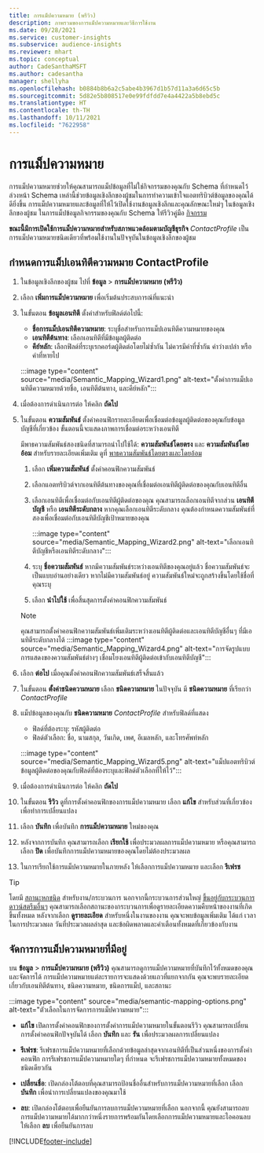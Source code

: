 ```yaml
---
title: การแม็ปความหมาย (พรีวิว)
description: ภาพรวมของการแม็ปความหมายและวิธีการใช้งาน
ms.date: 09/28/2021
ms.service: customer-insights
ms.subservice: audience-insights
ms.reviewer: mhart
ms.topic: conceptual
author: CadeSanthaMSFT
ms.author: cadesantha
manager: shellyha
ms.openlocfilehash: b0884b8b6a2c5abe4b3967d1b57d11a3a6d65c5b
ms.sourcegitcommit: 5d82e5b808517e0e99fdfdd7e4a4422a5b8ebd5c
ms.translationtype: HT
ms.contentlocale: th-TH
ms.lasthandoff: 10/11/2021
ms.locfileid: "7622958"
---
```

# <a name="semantic-mappings"></a>การแม็ปความหมาย

การแม็ปความหมายช่วยให้คุณสามารถแม็ปข้อมูลที่ไม่ใช่กิจกรรมของคุณกับ Schema ที่กำหนดไว้ล่วงหน้า Schema เหล่านี้ช่วยข้อมูลเชิงลึกของผู้ชมในการทำความเข้าใจแอตทริบิวต์ข้อมูลของคุณได้ดียิ่งขึ้น การแม็ปความหมายและข้อมูลที่ให้ไว้เปิดใช้งานข้อมูลเชิงลึกและคุณลักษณะใหม่ๆ ในข้อมูลเชิงลึกของผู้ชม ในการแม็ปข้อมูลกิจกรรมของคุณกับ Schema ให้รีวิวคู่มือ [กิจกรรม](activities.md)

**ขณะนี้มีการเปิดใช้การแม็ปความหมายสำหรับสภาพแวดล้อมตามบัญชีธุรกิจ** *ContactProfile* เป็นการแม็ปความหมายชนิดเดียวที่พร้อมใช้งานในปัจจุบันในข้อมูลเชิงลึกของผู้ชม

## <a name="define-a-contactprofile-semantic-entity-mapping"></a>กำหนดการแม็ปเอนทิตีความหมาย ContactProfile

1. ในข้อมูลเชิงลึกของผู้ชม ไปที่ **ข้อมูล** > **การแม็ปความหมาย (พรีวิว)**

1. เลือก **เพิ่มการแม็ปความหมาย** เพื่อเริ่มต้นประสบการณ์ที่แนะนำ

1. ในขั้นตอน **ข้อมูลเอนทิตี** ตั้งค่าสำหรับฟิลด์ต่อไปนี้:

   - **ชื่อการแม็ปเอนทิตีความหมาย**: ระบุชื่อสำหรับการแม็ปเอนทิตีความหมายของคุณ
   - **เอนทิตีต้นทาง**: เลือกเอนทิตีที่มีข้อมูลผู้ติดต่อ
   - **คีย์หลัก**: เลือกฟิลด์ที่ระบุเรกคอร์ดผู้ติดต่อโดยไม่ซ้ำกัน ไม่ควรมีค่าที่ซ้ำกัน ค่าว่างเปล่า หรือค่าที่หายไป

   :::image type="content" source="media/Semantic_Mapping_Wizard1.png" alt-text="ตั้งค่าการแม็ปเอนทิตีความหมายด้วยชื่อ, เอนทิตีต้นทาง, และคีย์หลัก":::

1. เมื่อต้องการดำเนินการต่อ ให้คลิก **ถัดไป**

1. ในขั้นตอน **ความสัมพันธ์** ตั้งค่าคอนฟิกรายละเอียดเพื่อเชื่อมต่อข้อมูลผู้ติดต่อของคุณกับข้อมูลบัญชีที่เกี่ยวข้อง ขั้นตอนนี้จะแสดงภาพการเชื่อมต่อระหว่างเอนทิตี  

   มีพาธความสัมพันธ์สองชนิดที่สามารถนำไปใช้ได้: **ความสัมพันธ์โดยตรง** และ **ความสัมพันธ์โดยอ้อม** สำหรับรายละเอียดเพิ่มเติม ดูที่ [พาธความสัมพันธ์โดยตรงและโดยอ้อม](relationships.md#relationship-paths)

   1. เลือก **เพิ่มความสัมพันธ์** ตั้งค่าคอนฟิกความสัมพันธ์
   1. เลือกแอตทริบิวต์จากเอนทิตีต้นทางของคุณที่เชื่อมต่อเอนทิตีผู้ติดต่อของคุณกับเอนทิตีอื่น
   1. เลือกเอนทิตีเพื่อเชื่อมต่อกับเอนทิตีผู้ติดต่อของคุณ คุณสามารถเลือกเอนทิตีจากส่วน **เอนทิตีบัญชี** หรือ **เอนทิตีระดับกลาง** หากคุณเลือกเอนทิตีระดับกลาง คุณต้องกำหนดความสัมพันธ์ที่สองเพื่อเชื่อมต่อกับเอนทิตีบัญชีเป้าหมายของคุณ

      :::image type="content" source="media/Semantic_Mapping_Wizard2.png" alt-text="เลือกเอนทิตีบัญชีหรือเอนทิตีระดับกลาง":::

   1. ระบุ **ชื่อความสัมพันธ์** หากมีความสัมพันธ์ระหว่างเอนทิตีของคุณอยู่แล้ว ชื่อความสัมพันธ์จะเป็นแบบอ่านอย่างเดียว หากไม่มีความสัมพันธ์อยู่ ความสัมพันธ์ใหม่จะถูกสร้างขึ้นโดยใช้ชื่อที่คุณระบุ
   1. เลือก **นำไปใช้** เพื่อสิ้นสุดการตั้งค่าคอนฟิกความสัมพันธ์

   > [!NOTE]
   > คุณสามารถตั้งค่าคอนฟิกความสัมพันธ์เพิ่มเติมระหว่างเอนทิตีผู้ติดต่อและเอนทิตีบัญชีอื่นๆ ที่มีเอนทิตีระดับกลางได้
   >  :::image type="content" source="media/Semantic_Mapping_Wizard4.png" alt-text="การจัดรูปแบบการแสดงของความสัมพันธ์ต่างๆ เชื่อมโยงเอนทิตีผู้ติดต่อเข้ากับเอนทิตีบัญชี":::

1. เลือก **ต่อไป** เมื่อคุณตั้งค่าคอนฟิกความสัมพันธ์เสร็จสิ้นแล้ว

1. ในขั้นตอน **ตั้งค่าชนิดความหมาย** เลือก **ชนิดความหมาย** ในปัจจุบัน มี **ชนิดความหมาย** ที่เรียกว่า *ContactProfile*

1. แม็ปข้อมูลของคุณกับ **ชนิดความหมาย** *ContactProfile* สำหรับฟิลด์ที่แสดง
   - ฟิลด์ที่ต้องระบุ: รหัสผู้ติดต่อ
   - ฟิลด์ตัวเลือก: ชื่อ, นามสกุล, วันเกิด, เพศ, อีเมลหลัก, และโทรศัพท์หลัก

   :::image type="content" source="media/Semantic_Mapping_Wizard5.png" alt-text="แม็ปแอตทริบิวต์ข้อมูลผู้ติดต่อของคุณกับฟิลด์ที่ต้องระบุและฟิลด์ตัวเลือกที่ให้ไว้":::

1. เมื่อต้องการดำเนินการต่อ ให้คลิก **ถัดไป**

1. ในขั้นตอน **รีวิว** ดูที่การตั้งค่าคอนฟิกของการแม็ปความหมาย เลือก **แก้ไข** สำหรับส่วนที่เกี่ยวข้องเพื่อทำการเปลี่ยนแปลง

1. เลือก **บันทึก** เพื่อบันทึก **การแม็ปความหมาย** ใหม่ของคุณ

1. หลังจากการบันทึก คุณสามารถเลือก **เรียกใช้** เพื่อประมวลผลการแม็ปความหมาย หรือคุณสามารถเลือก **ปิด** เพื่อบันทึกการแม็ปความหมายของคุณโดยไม่ต้องประมวลผล

1. ในการเรียกใช้การแม็ปความหมายในภายหลัง ให้เลือกการแม็ปความหมาย และเลือก **รีเฟรช**

> [!TIP]
> โดยมี [สถานะหกชนิด](system.md#status-types) สำหรับงาน/กระบวนการ นอกจากนี้กระบวนการส่วนใหญ่ [ขึ้นอยู่กับกระบวนการดาวน์สตรีมอื่นๆ](system.md#refresh-policies) คุณสามารถเลือกสถานะของกระบวนการเพื่อดูรายละเอียดความคืบหน้าของงานที่เกิดขึ้นทั้งหมด หลังจากเลือก **ดูรายละเอียด** สำหรับหนึ่งในงานของงาน คุณจะพบข้อมูลเพิ่มเติม ได้แก่ เวลาในการประมวลผล วันที่ประมวลผลล่าสุด และข้อผิดพลาดและคำเตือนทั้งหมดที่เกี่ยวข้องกับงาน

## <a name="manage-existing-semantic-mappings"></a>จัดการการแม็ปความหมายที่มีอยู่

บน **ข้อมูล** > **การแม็ปความหมาย (พรีวิว)** คุณสามารถดูการแม็ปความหมายที่บันทึกไว้ทั้งหมดของคุณและจัดการได้ การแม็ปความหมายแต่ละรายการจะแสดงด้วยแถวที่แยกจากกัน คุณจะพบรายละเอียดเกี่ยวกับเอนทิตีต้นทาง, ชนิดความหมาย, ชนิดการแม็ป, และสถานะ

:::image type="content" source="media/semantic-mapping-options.png" alt-text="ตัวเลือกในการจัดการการแม็ปความหมาย":::

- **แก้ไข** เปิดการตั้งค่าคอนฟิกของการตั้งค่าการแม็ปความหมายในขั้นตอนรีวิว คุณสามารถเปลี่ยนการตั้งค่าคอนฟิกปัจจุบันได้ เลือก **บันทึก** และ **รัน** เพื่อประมวลผลการเปลี่ยนแปลง

- **รีเฟรช**: รีเฟรชการแม็ปความหมายที่เลือกด้วยข้อมูลล่าสุดจากเอนทิตีที่เป็นส่วนหนึ่งของการตั้งค่าคอนฟิก การรีเฟรชการแม็ปความหมายใดๆ ที่กำหนด จะรีเฟรชการแม็ปความหมายทั้งหมดของชนิดเดียวกัน

- **เปลี่ยนชื่อ**: เปิดกล่องโต้ตอบที่คุณสามารถป้อนชื่ออื่นสำหรับการแม็ปความหมายที่เลือก เลือก **บันทึก** เพื่อนำการเปลี่ยนแปลงของคุณมาใช้

- **ลบ**: เปิดกล่องโต้ตอบเพื่อยืนยันการลบการแม็ปความหมายที่เลือก นอกจากนี้ คุณยังสามารถลบการแม็ปความหมายได้มากกว่าหนึ่งรายการพร้อมกันโดยเลือกการแม็ปความหมายและไอคอนลบ ให้เลือก **ลบ** เพื่อยืนยันการลบ

[!INCLUDE[footer-include](../includes/footer-banner.md)]
